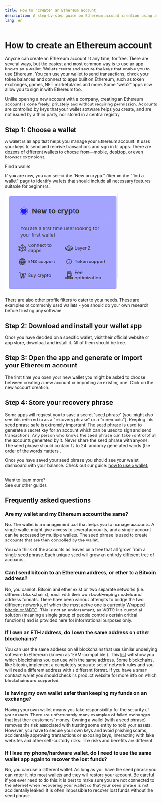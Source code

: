 ```yaml
---
title: How to "create" an Ethereum account
description: A step-by-step guide on Ethereum account creation using a wallet.
lang: en
---
```


# How to create an Ethereum account

Anyone can create an Ethereum account at any time, for free. There are several ways, but the easiest and most common way is to use an app known as a wallet. Wallets create and secure the keys that enable you to use Ethereum. You can use your wallet to send transactions, check your token balances and connect to apps built on Ethereum, such as token exchanges, games, NFT marketplaces and more. Some "web2" apps now allow you to sign in with Ethereum too.

Unlike opening a new account with a company, creating an Ethereum account is done freely, privately and without requiring permission. Accounts are controlled by keys that your wallet software helps you create, and are not issued by a third party, nor stored in a central registry.

## Step 1: Choose a wallet

A wallet is an app that helps you manage your Ethereum account. It uses your keys to send and receive transactions and sign in to apps. There are dozens of different wallets to choose from—mobile, desktop, or even browser extensions.

<ButtonLink to="/wallets/find-wallet/">
  Find a wallet
</ButtonLink>

If you are new, you can select the “New to crypto” filter on the "find a wallet" page to identify wallets that should include all necessary features suitable for beginners.

![Filter selection on 'find a wallet' page](./wallet-box.png)

There are also other profile filters to cater to your needs. These are examples of commonly used wallets - you should do your own research before trusting any software.

## Step 2: Download and install your wallet app

Once you have decided on a specific wallet, visit their official website or app store, download and install it. All of them should be free.

## Step 3: Open the app and generate or import your Ethereum account

The first time you open your new wallet you might be asked to choose between creating a new account or importing an existing one. Click on the new account creation.

## Step 4: Store your recovery phrase

Some apps will request you to save a secret 'seed phrase' (you might also see this referred to as a "recovery phrase" or a "mnemonic"). Keeping this seed phrase safe is extremely important! The seed phrase is used to generate a secret key for an account which can be used to sign and send transactions. Any person who knows the seed phrase can take control of all the accounts generated by it. Never share the seed phrase with anyone. The seed phrase should contain 12 to 24 randomly generated words (the order of the words matters).

Once you have saved your seed phrase you should see your wallet dashboard with your balance. Check out our guide: [how to use a wallet.](/guides/how-to-use-a-wallet)

 <br />
 
<InfoBanner shouldSpaceBetween emoji=":eyes:">
  <div>Want to learn more?</div>
  <ButtonLink to="/guides/">
    See our other guides
  </ButtonLink>
</InfoBanner>

## Frequently asked questions

### Are my wallet and my Ethereum account the same?

No. The wallet is a management tool that helps you to manage accounts. A single wallet might give access to several accounts, and a single account can be accessed by multiple wallets. The seed phrase is used to create accounts that are then controlled by the wallet.

You can think of the accounts as leaves on a tree that all 'grow' from a single seed phrase. Each unique seed will grow an entirely different tree of accounts.

### Can I send bitcoin to an Ethereum address, or ether to a Bitcoin address?

No, you cannot. Bitcoin and ether exist on two separate networks (i.e. different blockchains), each with their own bookkeeping models and address formats. There have been various attempts to bridge the two different networks, of which the most active one is currently [Wrapped bitcoin or WBTC](https://www.bitcoin.com/get-started/what-is-wbtc/). This is not an endorsement, as WBTC is a custodial solution (meaning a single group of people controls certain critical functions) and is provided here for informational purposes only.

### If I own an ETH address, do I own the same address on other blockchains?

You can use the same address on all blockchains that use similar underlying software to Ethereum (known as 'EVM-compatible'). This [list](https://chainlist.org/) will show you which blockchains you can use with the same address. Some blockchains, like Bitcoin, implement a completely separate set of network rules and you will need a different address with a different format. If you have a smart contract wallet you should check its product website for more info on which blockchains are supported.

### Is having my own wallet safer than keeping my funds on an exchange?

Having your own wallet means you take responsibility for the security of your assets. There are unfortunately many examples of failed exchanges that lost their customers' money. Owning a wallet (with a seed phrase) removes the risk associated with trusting some entity to hold your assets. However, you have to secure your own keys and avoid phishing scams, accidentally approving transactions or exposing keys, interacting with fake websites and other self-custody risks. The risks and benefits are different.

### If I lose my phone/hardware wallet, do I need to use the same wallet app again to recover the lost funds?

No, you can use a different wallet. As long as you have the seed phrase you can enter it into most wallets and they will restore your account. Be careful if you ever need to do this: it is best to make sure you are not connected to the internet when recovering your wallet so that your seed phrase is not accidentally leaked. It is often impossible to recover lost funds without the seed phrase.
